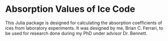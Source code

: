 # Absorption Values of Ice Code

This Julia package is designed for calculating the absorption coefficients of ices from laboratory experiments. It was designed by me, Brian C. Ferrari, to be used for research done during my  PhD under advisor Dr. Bennett. 
 
